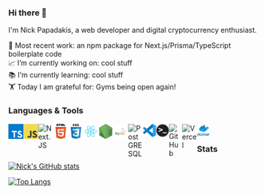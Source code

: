 ### Hi there 👋

I'm Nick Papadakis, a web developer and digital cryptocurrency enthusiast.

:test_tube: Most recent work: an npm package for Next.js/Prisma/TypeScript boilerplate code <br />
:chart_with_upwards_trend: I’m currently working on: cool stuff<br />
:books: I'm currently learning: cool stuff<br />
:weight_lifting: Today I am grateful for: Gyms being open again!

### Languages & Tools
<img align="left" alt="TypeScript" width="30px"
     src="https://raw.githubusercontent.com/github/explore/80688e429a7d4ef2fca1e82350fe8e3517d3494d/topics/typescript/typescript.png" />
     
<img align="left" alt="JavaScript" width="30px"
     src="https://raw.githubusercontent.com/github/explore/80688e429a7d4ef2fca1e82350fe8e3517d3494d/topics/javascript/javascript.png" />
     
<img align="left" alt="Next.JS" width="30px"
     src="https://user-images.githubusercontent.com/73140718/123340692-7cc68280-d501-11eb-9fac-dfd2efdd3584.png" />
                                                                                                             
<img align="left" alt="HTML5" width="30px"
src="https://raw.githubusercontent.com/github/explore/80688e429a7d4ef2fca1e82350fe8e3517d3494d/topics/html/html.png" />
<img align="left" alt="CSS3" width="30px" src="https://raw.githubusercontent.com/github/explore/80688e429a7d4ef2fca1e82350fe8e3517d3494d/topics/css/css.png" />
<img align="left" alt="React" width="30px" src="https://raw.githubusercontent.com/github/explore/80688e429a7d4ef2fca1e82350fe8e3517d3494d/topics/react/react.png" />
<img align="left" alt="Node.js" width="30px" src="https://raw.githubusercontent.com/github/explore/80688e429a7d4ef2fca1e82350fe8e3517d3494d/topics/nodejs/nodejs.png" />
<img align="left" alt="MySQL" width="30px" src="https://raw.githubusercontent.com/github/explore/80688e429a7d4ef2fca1e82350fe8e3517d3494d/topics/mysql/mysql.png" />
<img align="left" alt="PostGRESQL" width="30px" src="https://camo.githubusercontent.com/1877deecf0e307dbbccdc67d6cfa8cc1b2a046e4834b427d5c9fe71a373121fe/68747470733a2f2f77696b692e706f737467726573716c2e6f72672f696d616765732f612f61342f506f737467726553514c5f6c6f676f2e33636f6c6f72732e737667" />
<img align="left" alt="Visual Studio Code" width="26px" src="https://raw.githubusercontent.com/github/explore/80688e429a7d4ef2fca1e82350fe8e3517d3494d/topics/visual-studio-code/visual-studio-code.png" />
<img align="left" alt="Terminal" width="26px" src="https://raw.githubusercontent.com/github/explore/80688e429a7d4ef2fca1e82350fe8e3517d3494d/topics/terminal/terminal.png" />
<img align="left" alt="GitHub" width="26px" src="https://user-images.githubusercontent.com/73140718/123341710-4b4eb680-d503-11eb-929b-986b723bd4db.png" />
<img align="left" alt="Vercel" width="30px"
src="https://user-images.githubusercontent.com/73140718/123339612-c615d280-d4ff-11eb-9852-d69ef1adfaf0.png" />
<img align="left" alt="Docker" width="26px" src="https://raw.githubusercontent.com/github/explore/80688e429a7d4ef2fca1e82350fe8e3517d3494d/topics/docker/docker.png" /><br>
 
### Stats

[![Nick's GitHub stats](https://github-readme-stats.vercel.app/api?username=spacerumsfeld-code&layout=compact&theme=react&count_private=true&hide=issues)](https://github.com/anuraghazra/github-readme-stats)

[![Top Langs](https://github-readme-stats.vercel.app/api/top-langs/?username=spacerumsfeld-code&layout=compact&theme=react)](https://github.com/anuraghazra/github-readme-stats)



